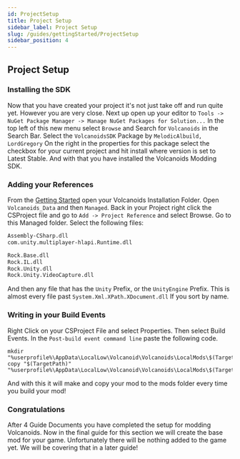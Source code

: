 ```yaml
---
id: ProjectSetup
title: Project Setup
sidebar_label: Project Setup
slug: /guides/gettingStarted/ProjectSetup
sidebar_position: 4
---
```


## Project Setup

### Installing the SDK

Now that you have created your project it's not just take off and run quite yet. However you are very close. Next up open up your editor to `Tools -> NuGet Package Manager -> Manage NuGet Packages for Solution...` In the top left of this new menu select `Browse` and Search for `Volcanoids` in the Search Bar. Select the `VolcanoidsSDK` Package by `MelodicAlbuild, LordGregory` On the right in the properties for this package select the checkbox for your current project and hit install where version is set to Latest Stable. And with that you have installed the Volcanoids Modding SDK.

### Adding your References

From the [Getting Started](/coding/guides/gettingStarted/GettingStarted) open your Volcanoids Installation Folder. Open `Volcanoids_Data` and then `Managed`. Back in your Project right click the CSProject file and go to `Add -> Project Reference` and select Browse. Go to this Managed folder. Select the following files:

```txt
Assembly-CSharp.dll
com.unity.multiplayer-hlapi.Runtime.dll

Rock.Base.dll
Rock.IL.dll
Rock.Unity.dll
Rock.Unity.VideoCapture.dll
```

And then any file that has the `Unity` Prefix, or the `UnityEngine` Prefix. This is almost every file past `System.Xml.XPath.XDocument.dll` If you sort by name.

### Writing in your Build Events

Right Click on your CSProject File and select Properties. Then select Build Events. In the `Post-build event command line` paste the following code.

```batch
mkdir "%userprofile%\AppData\LocalLow\Volcanoid\Volcanoids\LocalMods\$(TargetName)\"
copy "$(TargetPath)" "%userprofile%\AppData\LocalLow\Volcanoid\Volcanoids\LocalMods\$(TargetName)\"
```

And with this it will make and copy your mod to the mods folder every time you build your mod!

### Congratulations
After 4 Guide Documents you have completed the setup for modding Volcanoids. Now in the final guide for this section we will create the base mod for your game. Unfortunately there will be nothing added to the game yet. We will be covering that in a later guide!